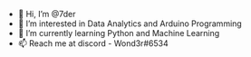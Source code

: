 - 👋 Hi, I’m @7der
- 👀 I’m interested in Data Analytics and Arduino Programming
- 🌱 I’m currently learning Python and Machine Learning
- 📫 Reach me at discord - Wond3r#6534

<!---
7der/7der is a ✨ special ✨ repository because its `README.md` (this file) appears on your GitHub profile.
You can click the Preview link to take a look at your changes.
--->
